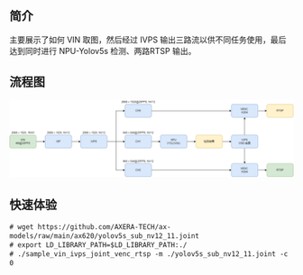 ## 简介
  主要展示了如何 VIN 取图，然后经过 IVPS 输出三路流以供不同任务使用，最后达到同时进行 NPU-Yolov5s 检测、两路RTSP 输出。

## 流程图
![](../../docs/sample_vin_ivps_joint_venc_rtsp.png)

## 快速体验
```
# wget https://github.com/AXERA-TECH/ax-models/raw/main/ax620/yolov5s_sub_nv12_11.joint
# export LD_LIBRARY_PATH=$LD_LIBRARY_PATH:./
# ./sample_vin_ivps_joint_venc_rtsp -m ./yolov5s_sub_nv12_11.joint -c 0
```